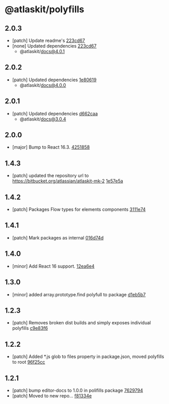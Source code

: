 # @atlaskit/polyfills

## 2.0.3
- [patch] Update readme's [223cd67](https://bitbucket.org/atlassian/atlaskit-mk-2/commits/223cd67)
- [none] Updated dependencies [223cd67](https://bitbucket.org/atlassian/atlaskit-mk-2/commits/223cd67)
  - @atlaskit/docs@4.0.1

## 2.0.2
- [patch] Updated dependencies [1e80619](https://bitbucket.org/atlassian/atlaskit-mk-2/commits/1e80619)
  - @atlaskit/docs@4.0.0

## 2.0.1
- [patch] Updated dependencies [d662caa](https://bitbucket.org/atlassian/atlaskit-mk-2/commits/d662caa)
  - @atlaskit/docs@3.0.4

## 2.0.0
- [major] Bump to React 16.3. [4251858](https://bitbucket.org/atlassian/atlaskit-mk-2/commits/4251858)

## 1.4.3
- [patch] updated the repository url to https://bitbucket.org/atlassian/atlaskit-mk-2 [1e57e5a](https://bitbucket.org/atlassian/atlaskit-mk-2/commits/1e57e5a)

## 1.4.2
- [patch] Packages Flow types for elements components [3111e74](https://bitbucket.org/atlassian/atlaskit-mk-2/commits/3111e74)

## 1.4.1
- [patch] Mark packages as internal [016d74d](https://bitbucket.org/atlassian/atlaskit-mk-2/commits/016d74d)

## 1.4.0
- [minor] Add React 16 support. [12ea6e4](https://bitbucket.org/atlassian/atlaskit-mk-2/commits/12ea6e4)

## 1.3.0
- [minor] added array.prototype.find polyfull to package [d1eb5b7](https://bitbucket.org/atlassian/atlaskit-mk-2/commits/d1eb5b7)

## 1.2.3
- [patch] Removes broken dist builds and simply exposes individual polyfills [c9e83f6](https://bitbucket.org/atlassian/atlaskit-mk-2/commits/c9e83f6)

## 1.2.2
- [patch] Added *.js glob to files property in package.json, moved polyfills to root [96f25cc](https://bitbucket.org/atlassian/atlaskit-mk-2/commits/96f25cc)

## 1.2.1
- [patch] bump editor-docs to 1.0.0 in polifills package [7629794](https://bitbucket.org/atlassian/atlaskit-mk-2/commits/7629794)
- [patch] Moved to new repo... [f81334e](https://bitbucket.org/atlassian/atlaskit-mk-2/commits/f81334e)
